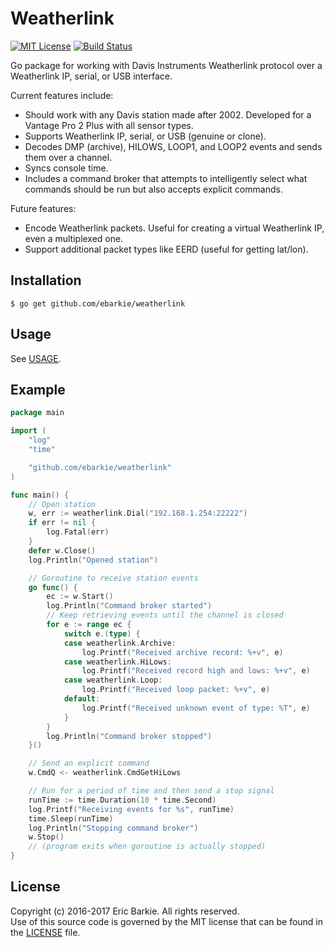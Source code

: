# Weatherlink

[![MIT License](https://img.shields.io/badge/license-MIT-blue.svg?style=flat)](http://choosealicense.com/licenses/mit/)
[![Build Status](https://travis-ci.org/ebarkie/weatherlink.svg?branch=master)](https://travis-ci.org/ebarkie/weatherlink)

Go package for working with Davis Instruments Weatherlink protocol over a
Weatherlink IP, serial, or USB interface.

Current features include:
* Should work with any Davis station made after 2002.  Developed for a Vantage Pro
  2 Plus with all sensor types.
* Supports Weatherlink IP, serial, or USB (genuine or clone).
* Decodes DMP (archive), HILOWS, LOOP1, and LOOP2 events and sends them over a
  channel.
* Syncs console time.
* Includes a command broker that attempts to intelligently select what
  commands should be run but also accepts explicit commands.

Future features:
* Encode Weatherlink packets.  Useful for creating a virtual Weatherlink IP,
  even a multiplexed one.
* Support additional packet types like EERD (useful for getting lat/lon).

## Installation

```
$ go get github.com/ebarkie/weatherlink
```

## Usage

See [USAGE](USAGE.md).

## Example

```go
package main

import (
	"log"
	"time"

	"github.com/ebarkie/weatherlink"
)

func main() {
	// Open station
	w, err := weatherlink.Dial("192.168.1.254:22222")
	if err != nil {
		log.Fatal(err)
	}
	defer w.Close()
	log.Println("Opened station")

	// Goroutine to receive station events
	go func() {
		ec := w.Start()
		log.Println("Command broker started")
		// Keep retrieving events until the channel is closed
		for e := range ec {
			switch e.(type) {
			case weatherlink.Archive:
				log.Printf("Received archive record: %+v", e)
			case weatherlink.HiLows:
				log.Printf("Received record high and lows: %+v", e)
			case weatherlink.Loop:
				log.Printf("Received loop packet: %+v", e)
			default:
				log.Printf("Received unknown event of type: %T", e)
			}
		}
		log.Println("Command broker stopped")
	}()

	// Send an explicit command
	w.CmdQ <- weatherlink.CmdGetHiLows

	// Run for a period of time and then send a stop signal
	runTime := time.Duration(10 * time.Second)
	log.Printf("Receiving events for %s", runTime)
	time.Sleep(runTime)
	log.Println("Stopping command broker")
	w.Stop()
	// (program exits when goroutine is actually stopped)
}
```

## License

Copyright (c) 2016-2017 Eric Barkie. All rights reserved.  
Use of this source code is governed by the MIT license
that can be found in the [LICENSE](LICENSE) file.
